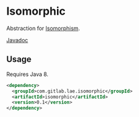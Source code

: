 # Isomorphic

Abstraction for [Isomorphism](https://en.wikipedia.org/wiki/Isomorphism).

[Javadoc](https://lae.gitlab.io/java-isomorphic/)

## Usage

Requires Java 8.

```xml
<dependency>
  <groupId>com.gitlab.lae.isomorphic</groupId>
  <artifactId>isomorphic</artifactId>
  <version>0.1</version>
</dependency>
```
